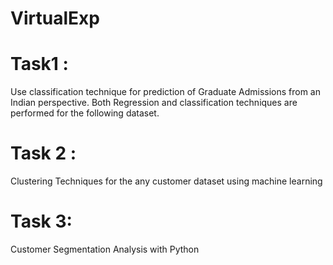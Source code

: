 # VirtualExp

# Task1 :
Use classification technique for prediction of Graduate Admissions from an Indian perspective.
Both Regression and classification techniques are performed for the following dataset.

# Task 2 :
Clustering Techniques for the any customer dataset using machine learning

# Task 3:
Customer Segmentation Analysis with Python
